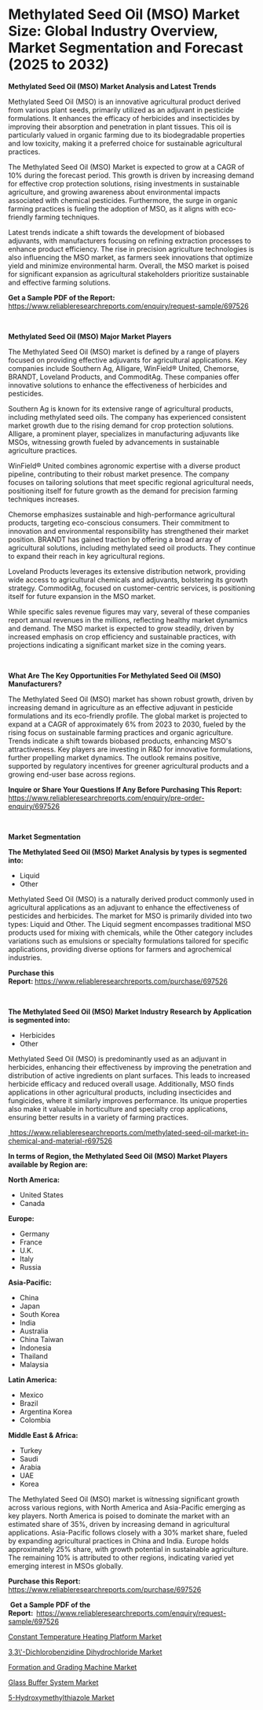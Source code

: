 <p><h1>Methylated Seed Oil (MSO) Market Size: Global Industry Overview, Market Segmentation and Forecast (2025 to 2032)</h1></p><p><strong>Methylated Seed Oil (MSO) Market Analysis and Latest Trends</strong></p>
<p><p>Methylated Seed Oil (MSO) is an innovative agricultural product derived from various plant seeds, primarily utilized as an adjuvant in pesticide formulations. It enhances the efficacy of herbicides and insecticides by improving their absorption and penetration in plant tissues. This oil is particularly valued in organic farming due to its biodegradable properties and low toxicity, making it a preferred choice for sustainable agricultural practices.</p><p>The Methylated Seed Oil (MSO) Market is expected to grow at a CAGR of 10% during the forecast period. This growth is driven by increasing demand for effective crop protection solutions, rising investments in sustainable agriculture, and growing awareness about environmental impacts associated with chemical pesticides. Furthermore, the surge in organic farming practices is fueling the adoption of MSO, as it aligns with eco-friendly farming techniques.</p><p>Latest trends indicate a shift towards the development of biobased adjuvants, with manufacturers focusing on refining extraction processes to enhance product efficiency. The rise in precision agriculture technologies is also influencing the MSO market, as farmers seek innovations that optimize yield and minimize environmental harm. Overall, the MSO market is poised for significant expansion as agricultural stakeholders prioritize sustainable and effective farming solutions.</p></p>
<p><strong>Get a Sample PDF of the Report:&nbsp;</strong> <a href="https://www.reliableresearchreports.com/enquiry/request-sample/697526?utm_campaign=83&utm_medium=2&utm_source=Github&utm_content=ia&utm_term=23032025&utm_id=methylated-seed-oil-mso">https://www.reliableresearchreports.com/enquiry/request-sample/697526</a></p>
<p>&nbsp;</p>
<p><strong>Methylated Seed Oil (MSO) Major Market Players</strong></p>
<p><p>The Methylated Seed Oil (MSO) market is defined by a range of players focused on providing effective adjuvants for agricultural applications. Key companies include Southern Ag, Alligare, WinField® United, Chemorse, BRANDT, Loveland Products, and CommoditAg. These companies offer innovative solutions to enhance the effectiveness of herbicides and pesticides.</p><p>Southern Ag is known for its extensive range of agricultural products, including methylated seed oils. The company has experienced consistent market growth due to the rising demand for crop protection solutions. Alligare, a prominent player, specializes in manufacturing adjuvants like MSOs, witnessing growth fueled by advancements in sustainable agriculture practices.</p><p>WinField® United combines agronomic expertise with a diverse product pipeline, contributing to their robust market presence. The company focuses on tailoring solutions that meet specific regional agricultural needs, positioning itself for future growth as the demand for precision farming techniques increases.</p><p>Chemorse emphasizes sustainable and high-performance agricultural products, targeting eco-conscious consumers. Their commitment to innovation and environmental responsibility has strengthened their market position. BRANDT has gained traction by offering a broad array of agricultural solutions, including methylated seed oil products. They continue to expand their reach in key agricultural regions.</p><p>Loveland Products leverages its extensive distribution network, providing wide access to agricultural chemicals and adjuvants, bolstering its growth strategy. CommoditAg, focused on customer-centric services, is positioning itself for future expansion in the MSO market.</p><p>While specific sales revenue figures may vary, several of these companies report annual revenues in the millions, reflecting healthy market dynamics and demand. The MSO market is expected to grow steadily, driven by increased emphasis on crop efficiency and sustainable practices, with projections indicating a significant market size in the coming years.</p></p>
<p>&nbsp;</p>
<p><strong>What Are The Key Opportunities For Methylated Seed Oil (MSO) Manufacturers?</strong></p>
<p><p>The Methylated Seed Oil (MSO) market has shown robust growth, driven by increasing demand in agriculture as an effective adjuvant in pesticide formulations and its eco-friendly profile. The global market is projected to expand at a CAGR of approximately 6% from 2023 to 2030, fueled by the rising focus on sustainable farming practices and organic agriculture. Trends indicate a shift towards biobased products, enhancing MSO's attractiveness. Key players are investing in R&D for innovative formulations, further propelling market dynamics. The outlook remains positive, supported by regulatory incentives for greener agricultural products and a growing end-user base across regions.</p></p>
<p><strong>Inquire or Share Your Questions If Any Before Purchasing This Report:</strong> <a href="https://www.reliableresearchreports.com/enquiry/pre-order-enquiry/697526?utm_campaign=83&utm_medium=2&utm_source=Github&utm_content=ia&utm_term=23032025&utm_id=methylated-seed-oil-mso">https://www.reliableresearchreports.com/enquiry/pre-order-enquiry/697526</a></p>
<p>&nbsp;</p>
<p><strong>Market Segmentation</strong></p>
<p><strong>The Methylated Seed Oil (MSO) Market Analysis by types is segmented into:</strong></p>
<p><ul><li>Liquid</li><li>Other</li></ul></p>
<p><p>Methylated Seed Oil (MSO) is a naturally derived product commonly used in agricultural applications as an adjuvant to enhance the effectiveness of pesticides and herbicides. The market for MSO is primarily divided into two types: Liquid and Other. The Liquid segment encompasses traditional MSO products used for mixing with chemicals, while the Other category includes variations such as emulsions or specialty formulations tailored for specific applications, providing diverse options for farmers and agrochemical industries.</p></p>
<p><strong>Purchase this Report:&nbsp;</strong><a href="https://www.reliableresearchreports.com/purchase/697526?utm_campaign=83&utm_medium=2&utm_source=Github&utm_content=ia&utm_term=23032025&utm_id=methylated-seed-oil-mso">https://www.reliableresearchreports.com/purchase/697526</a></p>
<p>&nbsp;</p>
<p><strong>The Methylated Seed Oil (MSO) Market Industry Research by Application is segmented into:</strong></p>
<p><ul><li>Herbicides</li><li>Other</li></ul></p>
<p><p>Methylated Seed Oil (MSO) is predominantly used as an adjuvant in herbicides, enhancing their effectiveness by improving the penetration and distribution of active ingredients on plant surfaces. This leads to increased herbicide efficacy and reduced overall usage. Additionally, MSO finds applications in other agricultural products, including insecticides and fungicides, where it similarly improves performance. Its unique properties also make it valuable in horticulture and specialty crop applications, ensuring better results in a variety of farming practices.</p></p>
<p><a href="https://www.reliableresearchreports.com/methylated-seed-oil-market-in-chemical-and-material-r697526?utm_campaign=83&utm_medium=2&utm_source=Github&utm_content=ia&utm_term=23032025&utm_id=methylated-seed-oil-mso">&nbsp;https://www.reliableresearchreports.com/methylated-seed-oil-market-in-chemical-and-material-r697526</a></p>
<p><strong>In terms of Region, the Methylated Seed Oil (MSO) Market Players available by Region are:</strong></p>
<p>
    <p> <strong> North America: </strong>
        <ul>
            <li>United States</li>
            <li>Canada</li>
        </ul>
        </p> 
    <p> <strong> Europe: </strong>
        <ul>
            <li>Germany</li>
            <li>France</li>
            <li>U.K.</li>
            <li>Italy</li>
            <li>Russia</li>
        </ul>
        </p> 
    <p> <strong> Asia-Pacific: </strong>
        <ul>
            <li>China</li>
            <li>Japan</li>
            <li>South Korea</li>
            <li>India</li>
            <li>Australia</li>
            <li>China Taiwan</li>
            <li>Indonesia</li>
            <li>Thailand</li>
            <li>Malaysia</li>
        </ul>
        </p> 
    <p> <strong> Latin America: </strong>
        <ul>
            <li>Mexico</li>
            <li>Brazil</li>
            <li>Argentina Korea</li>
            <li>Colombia</li>
        </ul>
        </p> 
    <p> <strong> Middle East & Africa: </strong>
        <ul>
            <li>Turkey</li>
            <li>Saudi</li>
            <li>Arabia</li>
            <li>UAE</li>
            <li>Korea</li>
        </ul>
    </p>
    </p>
<p><p>The Methylated Seed Oil (MSO) market is witnessing significant growth across various regions, with North America and Asia-Pacific emerging as key players. North America is poised to dominate the market with an estimated share of 35%, driven by increasing demand in agricultural applications. Asia-Pacific follows closely with a 30% market share, fueled by expanding agricultural practices in China and India. Europe holds approximately 25% share, with growth potential in sustainable agriculture. The remaining 10% is attributed to other regions, indicating varied yet emerging interest in MSOs globally.</p></p>
<p><strong>Purchase this Report: </strong><a href="https://www.reliableresearchreports.com/purchase/697526?utm_campaign=83&utm_medium=2&utm_source=Github&utm_content=ia&utm_term=23032025&utm_id=methylated-seed-oil-mso">https://www.reliableresearchreports.com/purchase/697526</a></p>
<p>&nbsp;<strong>Get a Sample PDF of the Report:&nbsp;&nbsp;</strong><a href="https://www.reliableresearchreports.com/enquiry/request-sample/697526?utm_campaign=83&utm_medium=2&utm_source=Github&utm_content=ia&utm_term=23032025&utm_id=methylated-seed-oil-mso">https://www.reliableresearchreports.com/enquiry/request-sample/697526</a></p>
<p><strong></strong></p>
<p><p><a href="https://github.com/dukerghostki/Market-Research-Report-List-1/blob/main/constant-temperature-heating-platform-market.md?utm_campaign=83&utm_medium=2&utm_source=Github&utm_content=ia&utm_term=23032025&utm_id=methylated-seed-oil-mso">Constant Temperature Heating Platform Market</a></p><p><a href="https://github.com/taveyasenay/Market-Research-Report-List-1/blob/main/33-dichlorobenzidine-dihydrochloride-market.md?utm_campaign=83&utm_medium=2&utm_source=Github&utm_content=ia&utm_term=23032025&utm_id=methylated-seed-oil-mso">3,3\'-Dichlorobenzidine Dihydrochloride Market</a></p><p><a href="https://github.com/janotjuljo/Market-Research-Report-List-1/blob/main/formation-and-grading-machine-market.md?utm_campaign=83&utm_medium=2&utm_source=Github&utm_content=ia&utm_term=23032025&utm_id=methylated-seed-oil-mso">Formation and Grading Machine Market</a></p><p><a href="https://github.com/keohannchavo/Market-Research-Report-List-1/blob/main/glass-buffer-system-market.md?utm_campaign=83&utm_medium=2&utm_source=Github&utm_content=ia&utm_term=23032025&utm_id=methylated-seed-oil-mso">Glass Buffer System Market</a></p><p><a href="https://github.com/ssaradulai/Market-Research-Report-List-1/blob/main/5-hydroxymethylthiazole-market.md?utm_campaign=83&utm_medium=2&utm_source=Github&utm_content=ia&utm_term=23032025&utm_id=methylated-seed-oil-mso">5-Hydroxymethylthiazole Market</a></p></p>